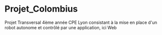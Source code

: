 # Projet_Colombius
Projet Transversal 4ème année CPE Lyon consistant à la mise en place d'un robot autonome et contrôlé par une application, ici Web

